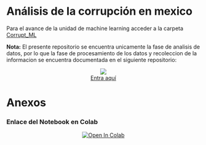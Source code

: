 # Análisis de la corrupción en mexico

Para el avance de la unidad de machine learning acceder a la carpeta [Corrupt_ML](https://github.com/Forever-D14/Corrupt_ML)

**Nota:** El presente repositorio se encuentra unicamente la fase de analisis de datos, por lo que la fase de procesamiento de los datos y recoleccion de la informacion se encuentra documentada en el siguiente repositorio:
<div align="center">
<a href="https://github.com/Erick-INCS/Bedu-py" target='_blank'><img src="https://github.com/Erick-INCS/Bedu-py/blob/main/img/github.png?raw=true">
  <br>
  Entra aquí</a>
</div>

# Anexos
### Enlace del Notebook en Colab
<div align="center">
  <p>
    <a href="https://colab.research.google.com/github/Erick-INCS/Corruption-analysis/blob/main/Corrupt_Analysis.ipynb" target="_parent">
      <img alt="Open In Colab" src="https://colab.research.google.com/assets/colab-badge.svg">
    </a>
  </p>
</div>
